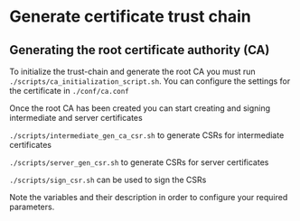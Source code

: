 # Generate certificate trust chain

## Generating the root certificate authority (CA)

To initialize the trust-chain and generate the root CA you must run
`./scripts/ca_initialization_script.sh`. You can configure the settings for the certificate in `./conf/ca.conf`

Once the root CA has been created you can start creating and signing intermediate and server certificates

`./scripts/intermediate_gen_ca_csr.sh` to generate CSRs for intermediate certificates

`./scripts/server_gen_csr.sh` to generate CSRs for server certificates

`./scripts/sign_csr.sh` can be used to sign the CSRs

Note the variables and their description in order to configure your required parameters.